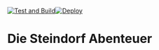 [![Test and Build](https://github.com/Julez404/steindorf_log/actions/workflows/buildtest.yml/badge.svg?branch=master&event=push)](https://github.com/Julez404/steindorf_log/actions/workflows/buildtest.yml)[![Deploy](https://github.com/Julez404/steindorf_log/actions/workflows/deploy.yml/badge.svg?branch=master)](https://github.com/Julez404/steindorf_log/actions/workflows/deploy.yml)
# Die Steindorf Abenteuer
